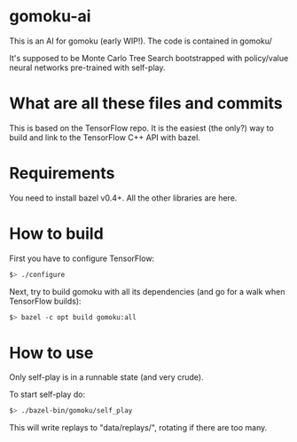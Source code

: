 gomoku-ai
=========

This is an AI for gomoku (early WIP!). The code is contained in gomoku/

It's supposed to be Monte Carlo Tree Search bootstrapped with policy/value
neural networks pre-trained with self-play.

What are all these files and commits
====================================

This is based on the TensorFlow repo. It is the easiest (the only?) way
to build and link to the TensorFlow C++ API with bazel.

Requirements
============

You need to install bazel v0.4+. All the other libraries are here.

How to build
============

First you have to configure TensorFlow:

```bash
$> ./configure
```

Next, try to build gomoku with all its dependencies (and go for a walk when
TensorFlow builds):

```bash
$> bazel -c opt build gomoku:all
```

How to use
==========

Only self-play is in a runnable state (and very crude).

To start self-play do:
```bash
$> ./bazel-bin/gomoku/self_play
```

This will write replays to "data/replays/", rotating if there are too many.

